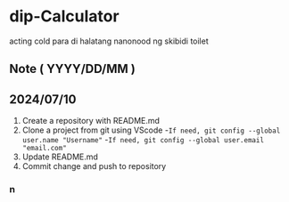 # dip-Calculator
acting cold para di halatang nanonood ng skibidi toilet

## Note ( YYYY/DD/MM )
## 2024/07/10
1. Create a repository with README.md
2. Clone a project from git using VScode
   -```If need, git config --global user.name "Username"```
   -```If need, git config --global user.email "email.com"```
3. Update README.md
4. Commit change and push to repository

### n
